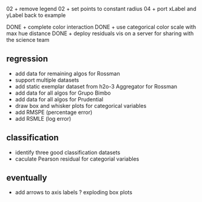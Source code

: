 02 + remove legend
02 + set points to constant radius
04 + port xLabel and yLabel back to example

DONE + complete color interaction
DONE + use categorical color scale with max hue distance
DONE + deploy residuals vis on a server for sharing with the science team

## regression
+ add data for remaining algos for Rossman
+ support multiple datasets
+ add static exemplar dataset from h2o-3 Aggregator for Rossman
+ add data for all algos for Grupo Bimbo
+ add data for all algos for Prudential
+ draw box and whisker plots for categorical variables
+ add RMSPE (percentage error) 
+ add RSMLE (log error)

## classification
+ identify three good classification datasets
+ caculate Pearson residual for categorial variables

## eventually
+ add arrows to axis labels
? exploding box plots
